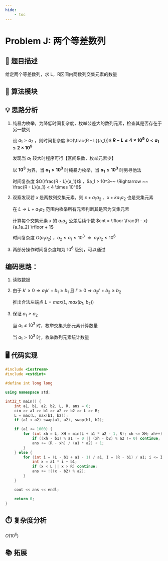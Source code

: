 ```yaml
---
hide:
    - toc 
---
```


# Problem J: 两个等差数列

## 📝 题目描述

给定两个等差数列，求 L，R区间内两数列交集元素的数量

## 🔑 算法模块

## 💡 思路分析

1. 纯暴力枚举，为降低时间复杂度，枚举公差大的数列元素，检查其是否存在于另一数列
    
    设 $a_1 > a_2$ ，则时间复杂度 $O(\frac{R - L}{a_1})$ **$R-L ≤ 4 \times 10^9$**  **$0 < a_1 ≤2 \times 10^9$** 
    
    发现当 $a_1$ 较大时程序可行【区间系数，枚举元素少】
    
    以 **$10^3$** 为界，当 **$a_1>10^3$** 时纯暴力枚举，当 **$a_1 \leq 10^3$** 时另寻他法
    
    时间复杂度 $O(\frac{R - L}{a_1})$ ，$a_1 > 10^3~~ \Rightarrow ~~
    \frac{R - L}{a_1} < 4 \times 10^6$ 
    
2. 观察发现若 $x$ 是两数列交集元素，则 $x+a_1a_2$ 、$x+ka_1a_2$ 也是交集元素
    
    在 $L \to L+a_1a_2$ 范围内枚举所有元素判断其是否为交集元素
    
    计算每个交集元素 $x$ 的 $a_1a_2$ 公差后续个数 $cnt = \lfloor \frac{R - x}{a_1a_2} \rfloor + 1$
    
    时间复杂度 $O({a_1a_2})$ ，$a_2 \leq a_1 \leq 10^3~~ \Rightarrow ~~
    a_1a_2 \leq 10^6$ 
    
3. 两部分操作时间复杂度均为 $10^6$ 级别，可以通过

## 编码思路：

1. 读取数据
2. 由于 $k' \geq 0 \Rightarrow  a_1k'+b_1 \geq b_1$ 且 $l' \geq 0 \Rightarrow a_2l'+b_2 \geq b_2$
    
    推出合法左端点 $L = max(L, ~max(b_1, ~b_2))$
    
3. 保证 $a_1 \geq a_2$
    
    当 $a_1 \leq 10^3$ 时，枚举交集头部元素计算数量
    
    当 $a_1 > 10^3$ 时，枚举数列元素统计数量

## 🖥️ 代码实现

```cpp
#include <iostream>
#include <cstdint>

#define int long long

using namespace std;

int32_t main() {
    int a1, b1, a2, b2, L, R, ans = 0;
    cin >> a1 >> b1 >> a2 >> b2 >> L >> R;
    L = max(L, max(b1, b2));
    if (a1 < a2) swap(a1, a2), swap(b1, b2);

    if (a1 <= 1000) {
        for (int xh = L, XH = min(L + a1 * a2 - 1, R); xh <= XH; xh++) {
            if ((xh - b1) % a1 != 0 || (xh - b2) % a2 != 0) continue;
            ans += (R - xh) / (a1 * a2) + 1;
        }
    } else {
        for (int i = (L - b1 + a1 - 1) / a1, I = (R - b1) / a1; i <= I; i++) {
            int x = a1 * i + b1;
            if (x < L || x > R) continue;
            ans += !((x - b2) % a2);
        }
    }

    cout << ans << endl;

    return 0;
}
```

## ⏱️ 复杂度分析

$O(10^6)$

## 📚 拓展

